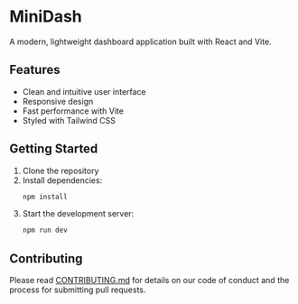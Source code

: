 # MiniDash

A modern, lightweight dashboard application built with React and Vite.

## Features
- Clean and intuitive user interface
- Responsive design
- Fast performance with Vite
- Styled with Tailwind CSS

## Getting Started

1. Clone the repository
2. Install dependencies:
   ```bash
   npm install
   ```
3. Start the development server:
   ```bash
   npm run dev
   ```

## Contributing
Please read [CONTRIBUTING.md](CONTRIBUTING.md) for details on our code of conduct and the process for submitting pull requests.
